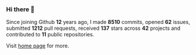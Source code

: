 ### Hi there 👋

Since joining Github **12** years ago, I made **8510** commits, opened **62** issues, submitted **1212** pull requests, received **137** stars across **42** projects and contributed to **11** public repositories.

Visit <a href="https://j15h.nu">home page</a> for more.
